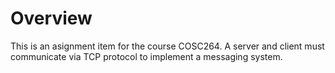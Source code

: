 # Overview

This is an asignment item for the course COSC264. A server and client must communicate via TCP protocol to implement a messaging system.

